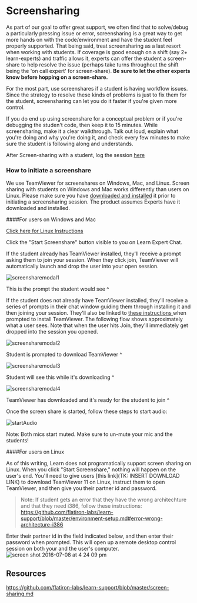# Screensharing

As part of our goal to offer great support, we often find that to solve/debug a particularly pressing issue or error, screensharing is a great way to get more hands on with the code/environment and have the student feel properly supported. That being said, treat screensharing as a last resort when working with students. If coverage is good enough on a shift (say 2+ learn-experts) and traffic allows it, experts can offer the student a screen-share to help resolve the issue (perhaps take turns throughout the shift being the 'on call expert' for screen-share). **Be sure to let the other experts know before hopping on a screen-share.**

For the most part, use screenshares if a student is having workflow issues. Since the strategy to resolve these kinds of problems is just to fix them for the student, screensharing can let you do it faster if you're given more control.

If you do end up using screenshare for a conceptual problem or if you're debugging the studen't code, then keep it to 15 minutes. While screensharing, make it a clear walkthrough. Talk out loud, explain what you're doing and why you're doing it, and check every few minutes to make sure the student is following along and understands.

After Screen-sharing with a student, log the session <a href="https://docs.google.com/spreadsheets/d/1Op457HZ20h53xD4LnCPxKuWT1wgQ8hpnb8eoBxBJCEI/edit?ts=56fd5282#gid=0" target="_blank">here</a>

### How to initiate a screenshare

We use TeamViewer for screenshares on Windows, Mac, and Linux. Screen sharing with students on Windows and Mac works differently than users on Linux. Please make sure you have [downloaded and installed](https://www.teamviewer.com/en/download/mac/) it prior to initiating a screensharing session. The product assumes Experts have it downloaded and installed.

####For users on Windows and Mac

[Click here for Linux Instructions](#for-users-on-linux)

Click the "Start Screenshare" button visible to you on Learn Expert Chat.

If the student already has TeamViewer installed, they'll receive a prompt asking them to join your session. When they click join, TeamViewer will automatically launch and drop the user into your open session.

![screensharemodal1](https://cloud.githubusercontent.com/assets/5470676/16700336/7a4c01e8-4527-11e6-8121-fb83fb00ccd5.png)

This is the prompt the student would see ^

If the student does not already have TeamViewer installed, they'll receive a series of prompts in their chat window guiding them through installing it and then joining your session. They'll also be linked to <a href="https://github.com/learn-co/help-center/blob/master/Installing%20Teamviewer.md" target="_blank"> these instructions </a> when prompted to install TeamViewer. The following flow shows approximately what a user sees. Note that when the user hits Join, they'll immediately get dropped into the session you opened.

![screensharemodal2](https://cloud.githubusercontent.com/assets/5470676/16700327/723d3a9e-4527-11e6-8eaa-2908ced3daee.png)

Student is prompted to download TeamViewer ^

![screensharemodal3](https://cloud.githubusercontent.com/assets/5470676/16700328/73d8e696-4527-11e6-9a7c-8f6782e59262.png)

Student will see this while it's downloading ^

![screensharemodal4](https://cloud.githubusercontent.com/assets/5470676/16700333/7586b2ac-4527-11e6-9523-d5dec6002f1a.png)

TeamViewer has downloaded and it's ready for the student to join ^

Once the screen share is started, follow these steps to start audio:

![startAudio](http://i.giphy.com/l0HlTy3DacrbE6vsc.gif)

Note: Both mics start muted. Make sure to un-mute your mic and the students!

####For users on Linux

As of this writing, Learn does not programatically support screen sharing on Linux. When you click "Start Screenshare," nothing will happen on the user's end.  You'll need to give users [this link](TK: INSERT DOWNLOAD LINK) to download TeamViewer 11 on Linux, instruct them to open TeamViewer, and then give you their partner id and password.

>Note: If student gets an error that they have the wrong architechture and that they need i386, follow these instructions: https://github.com/flatiron-labs/learn-support/blob/master/environment-setup.md#error-wrong-architecture-i386

Enter their partner id in the field indicated below, and then enter their password when prompted. This will open up a remote desktop control session on both your and the user's computer.
![screen shot 2016-07-08 at 4 24 09 pm](https://cloud.githubusercontent.com/assets/5470676/16700513/7966e04e-4528-11e6-9521-2b306db0f0f7.png)

## Resources

https://github.com/flatiron-labs/learn-support/blob/master/screen-sharing.md
